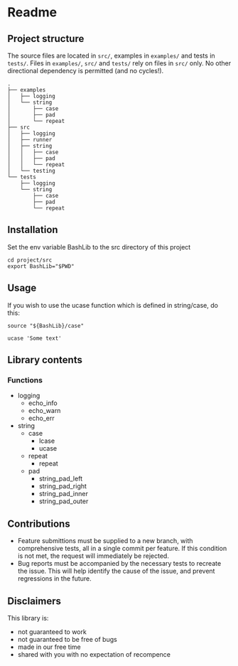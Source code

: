 # Readme

## Project structure

The source files are located in `src/`, examples in `examples/` and tests in `tests/`.
Files in `examples/`, `src/` and `tests/` rely on files in `src/` only.  No other directional dependency is permitted (and no cycles!).

```
.
├── examples
│   ├── logging
│   └── string
│       ├── case
│       ├── pad
│       └── repeat
├── src
│   ├── logging
│   ├── runner
│   ├── string
│   │   ├── case
│   │   ├── pad
│   │   └── repeat
│   └── testing
└── tests
    ├── logging
    └── string
        ├── case
        ├── pad
        └── repeat
```


## Installation

Set the env variable BashLib to the src directory of this project

```
cd project/src
export BashLib="$PWD"
```


## Usage

If you wish to use the ucase function which is defined in string/case, do this:

```
source "${BashLib}/case"

ucase 'Some text'
```

## Library contents

### Functions

- logging
   - echo\_info
   - echo\_warn
   - echo\_err
- string
  - case
    - lcase
    - ucase
  - repeat
    - repeat
  - pad
    - string\_pad\_left
    - string\_pad\_right
    - string\_pad\_inner
    - string\_pad\_outer


## Contributions

- Feature submittions must be supplied to a new branch, with comprehensive tests, all in a single commit per feature.  If this condition is not met, the request will immediately be rejected.
- Bug reports must be accompanied by the necessary tests to recreate the issue.  This will help identify the cause of the issue, and prevent regressions in the future.


##  Disclaimers

This library is:

- not guaranteed to work
- not guaranteed to be free of bugs
- made in our free time
- shared with you with no expectation of recompence

